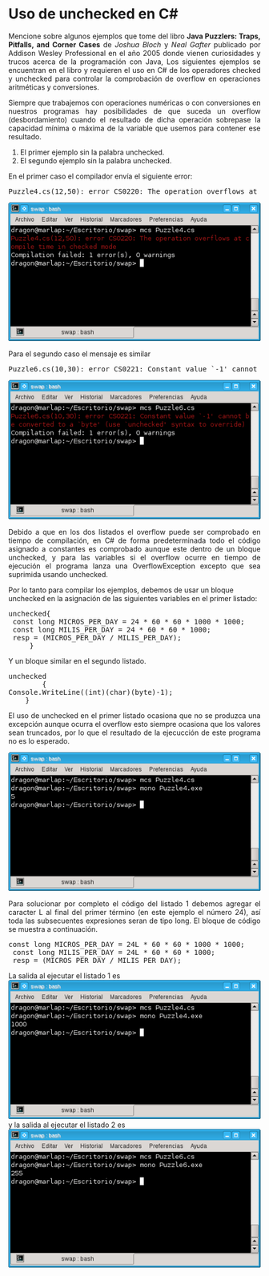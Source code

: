 # Uso de unchecked en C#
<p align="justify">
Mencione sobre algunos ejemplos que tome del libro <b>Java Puzzlers: Traps, Pitfalls, and Corner Cases</b> de <i>Joshua Bloch</i> y <i>Neal Gafter</i> publicado por Addison Wesley Professional en el año 2005 donde vienen curiosidades y trucos acerca de la programación con Java, Los siguientes ejemplos se encuentran en el libro y requieren el uso en C# de los operadores checked y unchecked para controlar la comprobación de overflow en operaciones aritméticas y conversiones.
</p>
<p align="justify">
Siempre que trabajemos con operaciones numéricas o con conversiones en nuestros programas hay posibilidades de que suceda un overflow (desbordamiento) cuando el resultado de dicha operación sobrepase la capacidad mínima o máxima de la variable que usemos para contener ese resultado.
</p>
<ol>
<li>El primer ejemplo sin la palabra unchecked.</li>
<li>El segundo ejemplo sin la palabra unchecked.</li>
</ol>
<p>
En el primer caso el compilador envía el siguiente error:
</p>
<pre>
Puzzle4.cs(12,50): error CS0220: The operation overflows at compile time in checked mode
</pre>
<img src="images/img1.png">
<p>
Para el segundo caso el mensaje es similar
</p>
<pre>
Puzzle6.cs(10,30): error CS0221: Constant value `-1' cannot be converted to a `byte' (use `unchecked' syntax to override) Compilation failed: 1 error(s), 0 warnings
</pre>
<img src="images/img2.png">
<p align="justify">
Debido a que en los dos listados el overflow puede ser comprobado en tiempo de compilación, en C# de forma predeterminada todo el código asignado a constantes es comprobado aunque este dentro de un bloque unchecked, y para las variables si el overflow ocurre en tiempo de ejecución el programa lanza una OverflowException excepto que sea suprimida usando unchecked.
</p>
<p>
Por lo tanto para compilar los ejemplos, debemos de usar un bloque unchecked en la asignación de las siguientes variables en el primer listado:
</p>
<pre>
unchecked{
 const long MICROS_PER_DAY = 24 * 60 * 60 * 1000 * 1000;
 const long MILIS_PER_DAY = 24 * 60 * 60 * 1000;   
 resp = (MICROS_PER_DAY / MILIS_PER_DAY);   
     }
</pre>
<p>
Y un bloque similar en el segundo listado.
</p>
<pre>
unchecked
        {
Console.WriteLine((int)(char)(byte)-1);
    }
</pre>
<p align="justify">
El uso de unchecked en el primer listado ocasiona que no se produzca una excepción aunque ocurra el overflow esto siempre ocasiona que los valores sean truncados, por lo que el resultado de la ejecucción de este programa no es lo esperado.
</p>
<img src="images/img3.png">
<p align="justify">
Para solucionar por completo el código del listado 1 debemos agregar el caracter L al final del primer término (en este ejemplo el número 24), así toda las subsecuentes expresiones seran de tipo long.
El bloque de código se muestra a continuación.
</p>
<pre>
const long MICROS_PER_DAY = 24L * 60 * 60 * 1000 * 1000;
 const long MILIS_PER_DAY = 24L * 60 * 60 * 1000;   
 resp = (MICROS_PER_DAY / MILIS_PER_DAY);  
</pre>
La salida al ejecutar el listado 1 es
<img src="images/img4.png">
y la salida al ejecutar el listado 2 es
<img src="images/img5.png">
